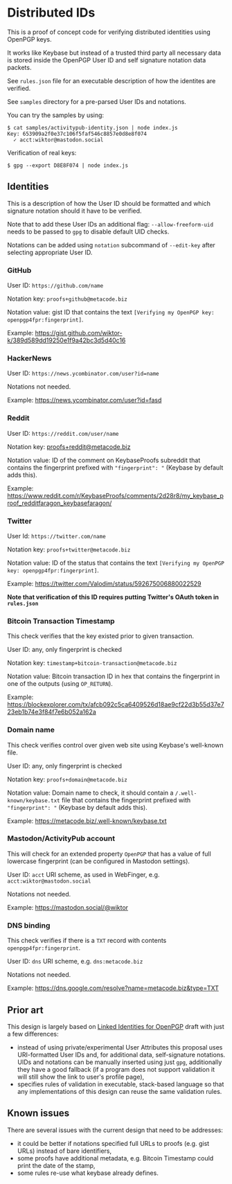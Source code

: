 # Distributed IDs

This is a proof of concept code for verifying distributed identities
using OpenPGP keys.

It works like Keybase but instead of a trusted third party all
necessary data is stored inside the OpenPGP User ID and self
signature notation data packets.

See `rules.json` file for an executable description of how the
identites are verified.

See `samples` directory for a pre-parsed User IDs and notations.

You can try the samples by using:

```
$ cat samples/activitypub-identity.json | node index.js
Key: 653909a2f0e37c106f5faf546c8857e0d8e8f074
  ✓ acct:wiktor@mastodon.social
```

Verification of real keys:

```
$ gpg --export D8E8F074 | node index.js
```

## Identities

This is a description of how the User ID should be formatted and which
signature notation should it have to be verified.

Note that to add these User IDs an additional flag: `--allow-freeform-uid`
needs to be passed to `gpg` to disable default UID checks.

Notations can be added using `notation` subcommand of `--edit-key` after
selecting appropriate User ID.

### GitHub

User ID: `https://github.com/name`

Notation key: `proofs+github@metacode.biz`

Notation value: gist ID that contains the text `[Verifying my OpenPGP key: openpgp4fpr:fingerprint]`.

Example: https://gist.github.com/wiktor-k/389d589dd19250e1f9a42bc3d5d40c16

### HackerNews

User ID: `https://news.ycombinator.com/user?id=name`

Notations not needed.

Example: https://news.ycombinator.com/user?id=fasd

### Reddit

User ID: `https://reddit.com/user/name`

Notation key: proofs+reddit@metacode.biz

Notation value: ID of the comment on KeybaseProofs subreddit that contains the fingerprint prefixed with `"fingerprint": "` (Keybase by default adds this).

Example: https://www.reddit.com/r/KeybaseProofs/comments/2d28r8/my_keybase_proof_redditfaragon_keybasefaragon/

### Twitter

User Id: `https://twitter.com/name`

Notation key: `proofs+twitter@metacode.biz`

Notation value: ID of the status that contains the text `[Verifying my OpenPGP key: openpgp4fpr:fingerprint]`.

Example: https://twitter.com/Valodim/status/592675006880022529

**Note that verification of this ID requires putting Twitter's OAuth token in `rules.json`**

### Bitcoin Transaction Timestamp

This check verifies that the key existed prior to given transaction.

User ID: any, only fingerprint is checked

Notation key: `timestamp+bitcoin-transaction@metacode.biz`

Notation value: Bitcoin transaction ID in hex that contains the fingerprint in one of the outputs (using `OP_RETURN`).

Example: https://blockexplorer.com/tx/afcb092c5ca6409526d18ae9cf22d3b55d37e723eb1b74e3f84f7e6b052a162a

### Domain name

This check verifies control over given web site using Keybase's well-known file.

User ID: any, only fingerprint is checked

Notation key: `proofs+domain@metacode.biz`

Notation value: Domain name to check, it should contain a `/.well-known/keybase.txt` file that contains the fingerprint prefixed with `"fingerprint": "` (Keybase by default adds this).

Example: https://metacode.biz/.well-known/keybase.txt

### Mastodon/ActivityPub account

This will check for an extended property `OpenPGP` that has a value of full lowercase fingerprint (can be configured in Mastodon settings).

User ID: `acct` URI scheme, as used in WebFinger, e.g. `acct:wiktor@mastodon.social`

Notations not needed.

Example: https://mastodon.social/@wiktor

### DNS binding

This check verifies if there is a `TXT` record with contents `openpgp4fpr:fingerprint`.

User ID: `dns` URI scheme, e.g. `dns:metacode.biz`

Notations not needed.

Example: https://dns.google.com/resolve?name=metacode.biz&type=TXT

## Prior art

This design is largely based on [Linked Identities for OpenPGP][LID] draft with just
a few differences:

  - instead of using private/experimental User Attributes this proposal uses URI-formatted
    User IDs and, for additional data, self-signature notations.
    UIDs and notations can be manually inserted using just `gpg`, additionally
    they have a good fallback (if a program does not support validation
    it will still show the link to user's profile page),
  - specifies rules of validation in executable, stack-based language so that any
    implementations of this design can reuse the same validation rules.

## Known issues

There are several issues with the current design that need to be addresses:

  - it could be better if notations specified full URLs to proofs (e.g. gist
    URLs) instead of bare identifiers,
  - some proofs have additional metadata, e.g. Bitcoin Timestamp could print
    the date of the stamp,
  - some rules re-use what keybase already defines.

[LID]: https://tools.ietf.org/html/draft-vb-openpgp-linked-ids-01
